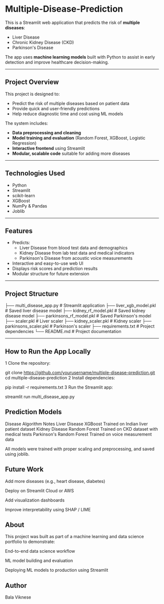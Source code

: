 # Multiple-Disease-Prediction

This is a Streamlit web application that predicts the risk of **multiple diseases**:
- Liver Disease
- Chronic Kidney Disease (CKD)
- Parkinson's Disease

The app uses **machine learning models** built with Python to assist in early detection and improve healthcare decision-making.

---

## **Project Overview**

This project is designed to:
- Predict the risk of multiple diseases based on patient data
- Provide quick and user-friendly predictions
- Help reduce diagnostic time and cost using ML models

The system includes:
- **Data preprocessing and cleaning**
- **Model training and evaluation** (Random Forest, XGBoost, Logistic Regression)
- **Interactive frontend** using Streamlit
- **Modular, scalable code** suitable for adding more diseases

---

## **Technologies Used**
- Python
- Streamlit
- scikit-learn
- XGBoost
- NumPy & Pandas
- Joblib

---

## **Features**
- Predicts:
  - Liver Disease from blood test data and demographics
  - Kidney Disease from lab test data and medical indicators
  - Parkinson's Disease from acoustic voice measurements
- Interactive and easy-to-use web UI
- Displays risk scores and prediction results
- Modular structure for future extension

---

## **Project Structure**
├── multi_disease_app.py # Streamlit application
├── liver_xgb_model.pkl # Saved liver disease model
├── kidney_rf_model.pkl # Saved kidney disease model
├── parkinsons_rf_model.pkl # Saved Parkinson's model
├── scaler.pkl # Liver scaler
├── kidney_scaler.pkl # Kidney scaler
├── parkinsons_scaler.pkl # Parkinson's scaler
├── requirements.txt # Project dependencies
└── README.md # Project documentation


---

## **How to Run the App Locally**

1️ Clone the repository:

git clone https://github.com/yourusername/multiple-disease-prediction.git
cd multiple-disease-prediction
2️ Install dependencies:

pip install -r requirements.txt
3️ Run the Streamlit app:

streamlit run multi_disease_app.py

## **Prediction Models**
Disease	Algorithm	Notes
Liver Disease	XGBoost	Trained on Indian liver patient dataset
Kidney Disease	Random Forest	Trained on CKD dataset with medical tests
Parkinson's	Random Forest	Trained on voice measurement data

All models were trained with proper scaling and preprocessing, and saved using joblib.

## **Future Work**
Add more diseases (e.g., heart disease, diabetes)

Deploy on Streamlit Cloud or AWS

Add visualization dashboards

Improve interpretability using SHAP / LIME

## **About**
This project was built as part of a machine learning and data science portfolio to demonstrate:

End-to-end data science workflow

ML model building and evaluation

Deploying ML models to production using Streamlit

## **Author**
Bala Viknese
